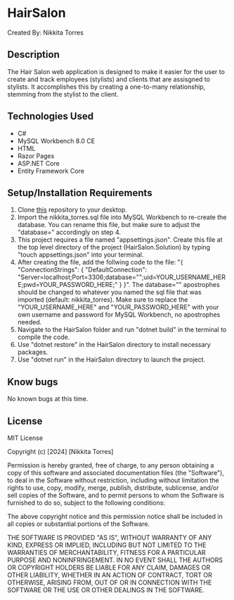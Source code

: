 # HairSalon

Created By: Nikkita Torres

## Description 

The Hair Salon web application is designed to make it easier for the user to create and track employees (stylists) and clients that are assisgned to stylists. It accomplishes this by creating a one-to-many relationship, stemming from the stylist to the client.

## Technologies Used

* C#
* MySQL Workbench 8.0 CE
* HTML
* Razor Pages
* ASP.NET Core
* Entity Framework Core

## Setup/Installation Requirements

1. Clone [this](https://github.com/NikkitaTorres/SalonProject.git) repository to your desktop.
2. Import the nikkita_torres.sql file into MySQL Workbench to re-create the database. You can rename this file, but make sure to adjust the "database=" accordingly on step 4.
3. This project requires a file named "appsettings.json". Create this file at the top level directory of the project (HairSalon.Solution) by typing "touch appsettings.json" into your terminal.
4. After creating the file, add the follwing code to the file: "{
  "ConnectionStrings": {
    "DefaultConnection": "Server=localhost;Port=3306;database="";uid=YOUR_USERNAME_HERE;pwd=YOUR_PASSWORD_HERE;"
  }
}".
The database="" apostrophes should be changed to whatever you named the sql file that was imported (default: nikkita_torres). Make sure to replace the "YOUR_USERNAME_HERE" and "YOUR_PASSWORD_HERE" with your own username and password for MySQL Workbench, no apostrophes needed.
5. Navigate to the HairSalon folder and run "dotnet build" in the terminal to compile the code.
6. Use "dotnet restore" in the HairSalon directory to install necessary packages.
7. Use "dotnet run" in the HairSalon directory to launch the project.

## Know bugs

No known bugs at this time.

## License

MIT License

Copyright (c) [2024] [Nikkita Torres]

Permission is hereby granted, free of charge, to any person obtaining a copy of this software and associated documentation files (the "Software"), to deal in the Software without restriction, including without limitation the rights to use, copy, modify, merge, publish, distribute, sublicense, and/or sell copies of the Software, and to permit persons to whom the Software is furnished to do so, subject to the following conditions:

The above copyright notice and this permission notice shall be included in all copies or substantial portions of the Software.

THE SOFTWARE IS PROVIDED "AS IS", WITHOUT WARRANTY OF ANY KIND, EXPRESS OR IMPLIED, INCLUDING BUT NOT LIMITED TO THE WARRANTIES OF MERCHANTABILITY, FITNESS FOR A PARTICULAR PURPOSE AND NONINFRINGEMENT. IN NO EVENT SHALL THE AUTHORS OR COPYRIGHT HOLDERS BE LIABLE FOR ANY CLAIM, DAMAGES OR OTHER LIABILITY, WHETHER IN AN ACTION OF CONTRACT, TORT OR OTHERWISE, ARISING FROM, OUT OF OR IN CONNECTION WITH THE SOFTWARE OR THE USE OR OTHER DEALINGS IN THE SOFTWARE.